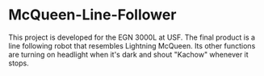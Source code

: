 # McQueen-Line-Follower
This project is developed for the EGN 3000L at USF. The final product is a line following robot that resembles Lightning McQueen. Its other functions are turning on headlight when it's dark and shout "Kachow" whenever it stops. 

